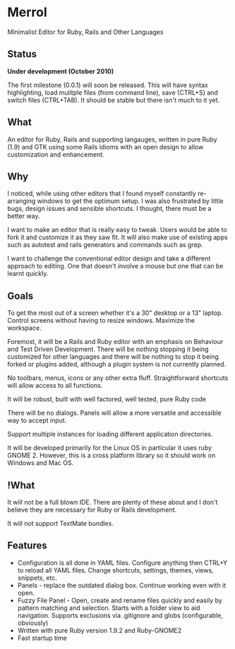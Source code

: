Merrol
======
Minimalist Editor for Ruby, Rails and Other Languages

Status
----------------------------------
**Under development (October 2010)**

The first milestone (0.0.1) will soon be released. This will have syntax highlighting, load mulitple files (from command line), save (CTRL+S) and switch files (CTRL+TAB). It should be stable but there isn't much to it yet.


What
----------------------------------
An editor for Ruby, Rails and supporting langauges, written in pure Ruby (1.9) and GTK using some Rails idioms with an open design to allow customization and enhancement.

Why
----------------------------------
I noticed, while using other editors that I found myself constantly re-arranging windows to get the optimum setup. I was also frustrated by little bugs, design issues and sensible shortcuts. I thought, there must be a better way.

I want to make an editor that is really easy to tweak. Users would be able to fork it and customize it as they saw fit. It will also make use of existing apps such as autotest and rails generators and commands such as grep.

I want to challenge the conventional editor design and take a different approach to editing. One that doesn't involve a mouse but one that can be learnt quickly.

Goals
----------------------------------
To get the most out of a screen whether it's a 30" desktop or a 13" laptop. Control screens without having to resize windows. Maximize the workspace.

Foremost, it will be a Rails and Ruby editor with an emphasis on Behaviour and Test Driven Development. There will be nothing stopping it being customized for other languages and there will be nothing to stop it being forked or plugins added, although a plugin system is not currently planned.

No toolbars, menus, icons or any other extra fluff. Straightforward shortcuts will allow access to all functions.

It will be robust, built with well factored, well tested, pure Ruby code

There will be no dialogs. Panels will allow a more versatile and accessible way to accept input.

Support multiple instances for loading different application directories.

It will be developed primarily for the Linux OS in particular it uses ruby GNOME 2. However, this is a cross platform library so it should work on Windows and Mac OS.


!What
----------------------------------
It will not be a full blown IDE. There are plenty of these about and I don't believe they are necessary for Ruby or Rails development.

It will not support TextMate bundles.

Features
----------------------------------
* Configuration is all done in YAML files. Configure anything then CTRL+Y to reload all YAML files. Change shortcuts, settings, themes, views, snippets, etc.
* Panels - replace the outdated dialog box. Continue working even with it open.
* Fuzzy File Panel - Open, create and rename files quickly and easily by pattern matching and selection. Starts with a folder view to aid navigation. Supports exclusions via .gitignore and globs (configurable, obviously)
* Written with pure Ruby version 1.9.2 and Ruby-GNOME2
* Fast startup time

